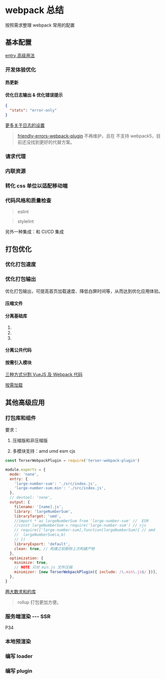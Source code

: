 # webpack 总结

按照需求整理 webpack 常用的配置

## 基本配置

[entry 高级用法](https://webpack.docschina.org/guides/entry-advanced/)

### 开发体验优化

#### 热更新

#### 优化日志输出 & 优化错误提示

```json
{
  "stats": "error-only"
}
```

[更多关于日志的设置](https://webpack.docschina.org/configuration/stats/#root)

> [friendly-errors-webpack-plugin](https://www.npmjs.com/package/friendly-errors-webpack-plugin) 不再维护，且在 不支持
> webpack5，目前还没找到更好的代替方案。

### 请求代理

### 内联资源

### 转化 css 单位以适配移动端

### 代码风格和质量检查

> eslint

> stylelint

另外一种集成：和 CI/CD 集成

## 打包优化

### 优化打包速度

### 优化打包输出

优化打包输出，可提高首页加载速度、降低白屏时间等，从而达到优化应用体验。

#### 压缩文件

#### 分离基础库

1.

2.

3.

#### 分离公共代码

#### 按需引入模块

[三种方式分割 VueJS 及 Webpack 代码](https://www.jianshu.com/p/1deb7be982f7)

[按需加载](https://blog.csdn.net/qq_27626333/article/details/76228578)

## 其他高级应用

### 打包库和组件

要求：

1. 压缩版和非压缩版

2. 多模块支持：amd umd esm cjs

```js
const TerserWebpackPlugin = require('terser-webpack-plugin')

module.exports = {
  mode: 'none',
  entry: {
    'large-number-sum': './src/index.js',
    'large-number-sum.min': './src/index.js',
  },
  // devtool: 'none',
  output: {
    filename: '[name].js',
    library: 'largeNumberSum',
    libraryTarget: 'umd',
    //import * as largeNumberSum from 'large-number-sum' //  ESM
    //const largeNumberSum = require('large-number-sum') // cjs
    // require(['large-number-sum],function(largeNumberSum){ // amd
    //  largeNumberSum(a,b)
    // })
    libraryExport: 'default',
    clean: true, // 构建之前删除上次构建产物
  },
  optimization: {
    minimize: true,
    // NOTE 只对 min.js 文件压缩
    minimizer: [new TerserWebpackPlugin({ include: /\.min\.js$/ })],
  },
}
```

[两大数求和的库](https://github.com/jackchoumine/large-number-sum)

> rollup 打包更加方便。

### 服务端渲染 --- SSR

P34

### 本地预渲染

### 编写 loader

### 编写 plugin
